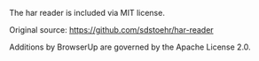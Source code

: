 The har reader is included via MIT license.

Original source: https://github.com/sdstoehr/har-reader

Additions by BrowserUp are governed by the Apache License 2.0.



